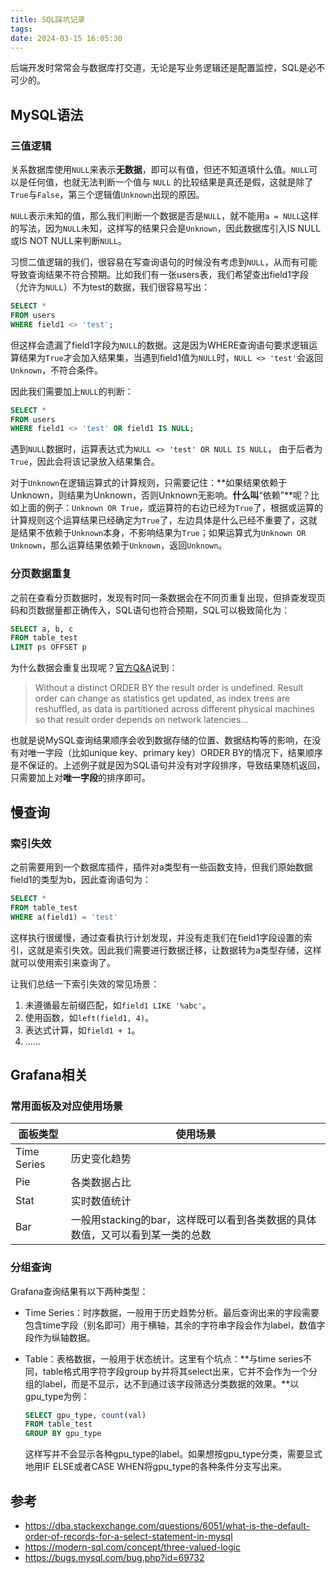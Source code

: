 ```yaml
---
title: SQL踩坑记录
tags: 
date: 2024-03-15 16:05:30
---
```


后端开发时常常会与数据库打交道，无论是写业务逻辑还是配置监控，SQL是必不可少的。

## MySQL语法

### 三值逻辑

关系数据库使用`NULL`来表示**无数据**，即可以有值，但还不知道填什么值。`NULL`可以是任何值，也就无法判断一个值与 `NULL` 的比较结果是真还是假，这就是除了`True`与`False`，第三个逻辑值`Unknown`出现的原因。

`NULL`表示未知的值，那么我们判断一个数据是否是`NULL`，就不能用`a = NULL`这样的写法，因为`NULL`未知，这样写的结果只会是`Unknown`，因此数据库引入IS NULL或IS NOT NULL来判断`NULL`。

习惯二值逻辑的我们，很容易在写查询语句的时候没有考虑到`NULL`，从而有可能导致查询结果不符合预期。比如我们有一张users表，我们希望查出field1字段（允许为`NULL`）不为test的数据，我们很容易写出：

```sql
SELECT *
FROM users
WHERE field1 <> 'test';
```

但这样会遗漏了field1字段为`NULL`的数据。这是因为WHERE查询语句要求逻辑运算结果为`True`才会加入结果集，当遇到field1值为`NULL`时，`NULL <> 'test'`会返回`Unknown`，不符合条件。

因此我们需要加上`NULL`的判断：

```sql
SELECT *
FROM users
WHERE field1 <> 'test' OR field1 IS NULL;
```

遇到`NULL`数据时，运算表达式为`NULL <> 'test' OR NULL IS NULL`， 由于后者为`True`，因此会将该记录放入结果集合。

对于`Unknown`在逻辑运算式的计算规则，只需要记住：**如果结果依赖于Unknown，则结果为Unknown，否则Unknown无影响。**什么叫**“依赖”**呢？比如上面的例子：`Unknown OR True`，或运算符的右边已经为`True`了，根据或运算的计算规则这个运算结果已经确定为`True`了，左边具体是什么已经不重要了，这就是结果不依赖于`Unknown`本身，不影响结果为`True`；如果运算式为`Unknown OR Unknown`，那么运算结果依赖于`Unknown`，返回`Unknown`。

### 分页数据重复

之前在查看分页数据时，发现有时同一条数据会在不同页重复出现，但排查发现页码和页数据量都正确传入，SQL语句也符合预期，SQL可以极致简化为：

```sql
SELECT a, b, c
FROM table_test
LIMIT ps OFFSET p
```

为什么数据会重复出现呢？[官方Q&A](https://bugs.mysql.com/bug.php?id=69732)说到：

>   Without a distinct ORDER BY the result order is undefined.
>   Result order can change as statistics get updated, as index trees are reshuffled, as data is partitioned across different physical machines so that result order depends on network latencies…

也就是说MySQL查询结果顺序会收到数据存储的位置、数据结构等的影响，在没有对唯一字段（比如unique key、primary key）ORDER BY的情况下，结果顺序是不保证的。上述例子就是因为SQL语句并没有对字段排序，导致结果随机返回，只需要加上对**唯一字段**的排序即可。

## 慢查询

### 索引失效

之前需要用到一个数据库插件，插件对a类型有一些函数支持，但我们原始数据field1的类型为b，因此查询语句为：

```sql
SELECT *
FROM table_test
WHERE a(field1) = 'test'
```

这样执行很缓慢，通过查看执行计划发现，并没有走我们在field1字段设置的索引，这就是索引失效。因此我们需要进行数据迁移，让数据转为a类型存储，这样就可以使用索引来查询了。

让我们总结一下索引失效的常见场景：

1.   未遵循最左前缀匹配，如`field1 LIKE '%abc'`。
2.   使用函数，如`left(field1, 4)`。
3.   表达式计算，如`field1 + 1`。
4.   ……

## Grafana相关

### 常用面板及对应使用场景

| 面板类型    | 使用场景                                                     |
| ----------- | ------------------------------------------------------------ |
| Time Series | 历史变化趋势                                                 |
| Pie         | 各类数据占比                                                 |
| Stat        | 实时数值统计                                                 |
| Bar         | 一般用stacking的bar，这样既可以看到各类数据的具体数值，又可以看到某一类的总数 |

### 分组查询

Grafana查询结果有以下两种类型：

- Time Series：时序数据，一般用于历史趋势分析。最后查询出来的字段需要包含time字段（别名即可）用于横轴，其余的字符串字段会作为label，数值字段作为纵轴数据。
- Table：表格数据，一般用于状态统计。这里有个坑点：**与time series不同，table格式用字符字段group by并将其select出来，它并不会作为一个分组的label，而是不显示，达不到通过该字段筛选分类数据的效果。**以gpu_type为例：

    ```sql
    SELECT gpu_type, count(val)
    FROM table_test
    GROUP BY gpu_type
    ```

    这样写并不会显示各种gpu_type的label。如果想按gpu_type分类，需要显式地用IF ELSE或者CASE WHEN将gpu_type的各种条件分支写出来。

## 参考

- https://dba.stackexchange.com/questions/6051/what-is-the-default-order-of-records-for-a-select-statement-in-mysql
- https://modern-sql.com/concept/three-valued-logic
- https://bugs.mysql.com/bug.php?id=69732

